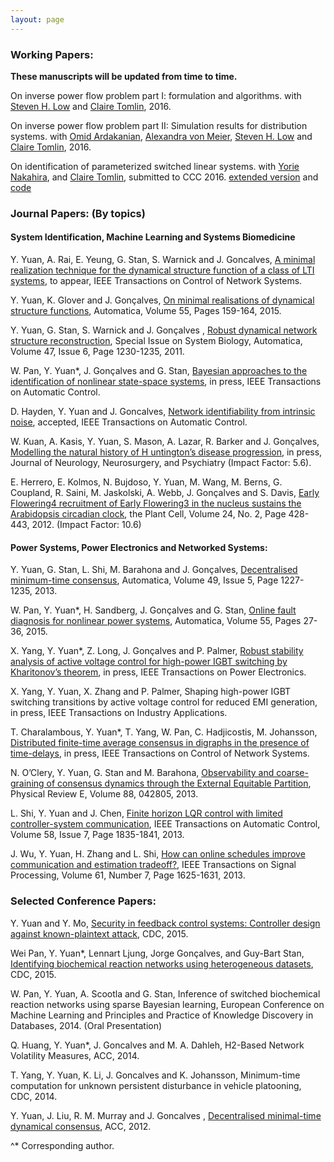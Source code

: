 ```yaml
---
layout: page
---
```


<h3>Working Papers:</h3>

<b>These manuscripts will be updated from time to time. </b>

On inverse power flow problem part I: formulation and algorithms. with [Steven H. Low](http://netlab.caltech.edu/~slow/) and [Claire Tomlin](http://www.eecs.berkeley.edu/~tomlin/), 2016.

On inverse power flow problem part II: Simulation results for distribution systems. with [Omid Ardakanian](http://blizzard.cs.uwaterloo.ca/~oardakan/), [Alexandra von Meier](https://www.eecs.berkeley.edu/Faculty/Homepages/vonmeier.html), [Steven H. Low](http://netlab.caltech.edu/~slow/) and [Claire Tomlin](http://www.eecs.berkeley.edu/~tomlin/), 2016.

On identification of parameterized switched linear systems. with [Yorie Nakahira](https://directory.caltech.edu/personnel/ynakahir), and [Claire Tomlin](http://www.eecs.berkeley.edu/~tomlin/), submitted to CCC 2016. [extended version](https://hybrid.eecs.berkeley.edu/~yeyuan/switchedid.pdf) and [code](https://yy311.github.io/software.html) 



<h3>Journal Papers: (By topics)</h3>

<h4>System Identification, Machine Learning and Systems Biomedicine </h4>

Y. Yuan, A. Rai, E. Yeung, G. Stan, S. Warnick and J. Goncalves, [A minimal realization technique for the dynamical structure function of a class of LTI systems](http://arxiv.org/abs/1209.3808), to appear, IEEE Transactions on Control of Network Systems.

Y. Yuan, K. Glover and J. Gonçalves, [On minimal realisations of dynamical structure functions](http://arxiv.org/abs/1409.0072), Automatica, Volume 55, Pages 159-164, 2015. 

Y. Yuan, G. Stan, S. Warnick and J. Gonçalves , [Robust dynamical network structure reconstruction](http://www.sciencedirect.com/science/article/pii/S0005109811001828), Special Issue on System Biology, Automatica, Volume 47, Issue 6, Page 1230-1235, 2011.

W. Pan, Y. Yuan*, J. Gonçalves and G. Stan, [Bayesian approaches to the identification of nonlinear state-space systems](http://arxiv.org/pdf/1408.3549v5.pdf), in press, IEEE Transactions on Automatic Control.

D. Hayden, Y. Yuan and J. Goncalves, [Network identifiability from intrinsic noise](http://arxiv.org/abs/1310.0375), accepted, IEEE Transactions on Automatic Control. 

W. Kuan, A. Kasis, Y. Yuan, S. Mason, A. Lazar, R. Barker and J. Gonçalves,[ Modelling the natural history of H untington’s disease progression](http://jnnp.bmj.com/content/86/10/1143.abstract), in press, Journal of Neurology, Neurosurgery, and Psychiatry (Impact Factor: 5.6).

E. Herrero, E. Kolmos, N. Bujdoso, Y. Yuan, M. Wang, M. Berns, G. Coupland, R. Saini, M. Jaskolski, A. Webb, J. Gonçalves and S. Davis, [Early Flowering4 recruitment of Early Flowering3 in the nucleus sustains the Arabidopsis circadian clock](http://www.plantcell.org/content/early/2012/02/07/tpc.111.093807.abstract), the Plant Cell, Volume 24, No. 2, Page 428-443, 2012. (Impact Factor: 10.6)



<h4>Power Systems, Power Electronics and Networked Systems:</h4>

Y. Yuan, G. Stan, L. Shi, M. Barahona and J. Gonçalves, [Decentralised minimum-time consensus](http://www.sciencedirect.com/science/article/pii/S0005109813000794), Automatica, Volume 49, Issue 5, Page 1227-1235, 2013.

W. Pan, Y. Yuan*, H. Sandberg, J. Gonçalves and G. Stan, [Online fault diagnosis for nonlinear power systems](http://ac.els-cdn.com/S0005109815000941/1-s2.0-S0005109815000941-main.pdf?_tid=b5e10452-5cd8-11e5-aaba-00000aab0f02&acdnat=1442452333_2541d645986555cf7b4e93810a863942), Automatica, Volume 55, Pages 27-36, 2015. 

X. Yang, Y. Yuan*, Z. Long, J. Gonçalves and P. Palmer, [Robust stability analysis of active voltage control for high-power IGBT switching by Kharitonov’s theorem](http://ieeexplore.ieee.org/xpls/abs_all.jsp?arnumber=7115949&tag=1), in press, IEEE Transactions on Power Electronics. 

X. Yang, Y. Yuan, X. Zhang and P. Palmer, Shaping high-power IGBT switching transitions by active voltage control for reduced EMI generation, in press, IEEE Transactions on Industry Applications.

T. Charalambous, Y. Yuan*, T. Yang, W. Pan, C. Hadjicostis, M. Johansson, [Distributed finite-time average consensus in digraphs in the presence of time-delays](http://ieeexplore.ieee.org/xpl/articleDetails.jsp?arnumber=7097006&punumber%3D6509490), in press, IEEE Transactions on Control of Network Systems.

N. O’Clery, Y. Yuan, G. Stan and M. Barahona, [Observability and coarse-graining of consensus dynamics through the External Equitable Partition](http://scholar.harvard.edu/files/neaveoclery/files/pre2013.pdf?m=1384899642), Physical Review E, Volume 88, 042805, 2013.

L. Shi, Y. Yuan and J. Chen, [Finite horizon LQR control with limited controller-system communication](http://ieeexplore.ieee.org/xpl/articleDetails.jsp?arnumber=6389717), IEEE Transactions on Automatic Control, Volume 58, Issue 7, Page 1835-1841, 2013.

J. Wu, Y. Yuan, H. Zhang and L. Shi, [How can online schedules improve communication and estimation tradeoff?](http://ieeexplore.ieee.org/stamp/stamp.jsp?arnumber=6410050), IEEE Transactions on Signal Processing, Volume 61, Number 7, Page 1625-1631, 2013.


<h3>Selected Conference Papers:</h3>

Y. Yuan and Y. Mo, [Security in feedback control systems: Controller design against known-plaintext attack](https://www.authorea.com/users/62980/articles/74733), CDC, 2015. 


Wei Pan, Y. Yuan*, Lennart Ljung, Jorge Gonçalves, and Guy-Bart Stan, [Identifying biochemical reaction networks using heterogeneous datasets](http://arxiv.org/pdf/1509.05153v2.pdf), CDC, 2015. 

W. Pan, Y. Yuan, A. Scootla and G. Stan, Inference of switched biochemical reaction networks using sparse Bayesian learning, European Conference on Machine Learning and Principles and Practice of Knowledge Discovery in Databases, 2014. (Oral Presentation)

Q. Huang, Y. Yuan*, J. Goncalves and M. A. Dahleh, H2-Based Network Volatility Measures, ACC, 2014.

T. Yang, Y. Yuan, K. Li, J. Goncalves and K. Johansson, Minimum-time computation for unknown persistent disturbance in vehicle platooning, CDC, 2014.

Y. Yuan, J. Liu, R. M. Murray and J. Goncalves , [Decentralised minimal-time dynamical consensus](http://users.cms.caltech.edu/~murray/preprints/ylmg12-acc_s.pdf), ACC, 2012.


^* Corresponding author.
